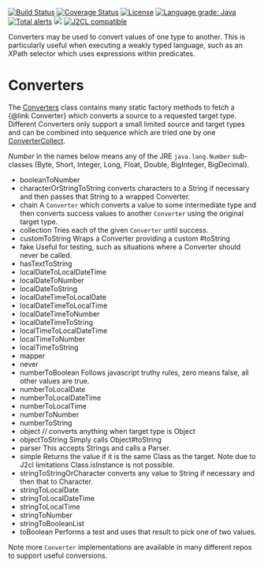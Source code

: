 [![Build Status](https://github.com/mP1/walkingkooka-convert/actions/workflows/build.yaml/badge.svg)](https://github.com/mP1/walkingkooka-convert/actions/workflows/build.yaml/badge.svg)
[![Coverage Status](https://coveralls.io/repos/github/mP1/walkingkooka-convert/badge.svg?branch=master)](https://coveralls.io/github/mP1/walkingkooka-convert?branch=master)
[![License](https://img.shields.io/badge/License-Apache%202.0-blue.svg)](https://opensource.org/licenses/Apache-2.0)
[![Language grade: Java](https://img.shields.io/lgtm/grade/java/g/mP1/walkingkooka-convert.svg?logo=lgtm&logoWidth=18)](https://lgtm.com/projects/g/mP1/walkingkooka-convert/context:java)
[![Total alerts](https://img.shields.io/lgtm/alerts/g/mP1/walkingkooka-convert.svg?logo=lgtm&logoWidth=18)](https://lgtm.com/projects/g/mP1/walkingkooka-convert/alerts/)
![](https://tokei.rs/b1/github/mP1/walkingkooka-convert)
[![J2CL compatible](https://img.shields.io/badge/J2CL-compatible-brightgreen.svg)](https://github.com/mP1/j2cl-central)



Converters may be used to convert values of one type to another. This is particularly useful when executing a weakly typed language, such as an XPath selector which uses expressions within predicates.



# Converters

The [Converters](https://github.com/mP1/walkingkooka-convert/blob/master/src/main/java/walkingkooka/convert/Converters.java) class contains many static factory methods to fetch a {@link Converter} which converts a source
to a requested target type. Different Converters only support a small limited source and target types and can be combined 
into sequence which are tried one by one [ConverterCollect](https://github.com/mP1/walkingkooka-convert/blob/master/src/main/java/walkingkooka/convert/ConverterCollection.java).

*Number* in the names below means any of the JRE `java.lang.Number` sub-classes (Byte, Short, Integer, Long, Float, Double, BigInteger, BigDecimal).

- booleanToNumber
- characterOrStringToString converts characters to a String if necessary and then passes that String to a wrapped Converter.
- chain A `Converter` which converts a value to some intermediate type and then converts success values to another `Converter` using the original target type.
- collection Tries each of the given `Converter` until success.
- customToString Wraps a Converter providing a custom #toString
- fake Useful for testing, such as situations where a Converter should never be called.
- hasTextToString
- localDateToLocalDateTime
- localDateToNumber
- localDateToString
- localDateTimeToLocalDate
- localDateTimeToLocalTime
- localDateTimeToNumber
- localDateTimeToString
- localTimeToLocalDateTime
- localTimeToNumber
- localTimeToString
- mapper
- never
- numberToBoolean Follows javascript truthy rules, zero means false, all other values are true.
- numberToLocalDate
- numberToLocalDateTime
- numberToLocalTime
- numberToNumber
- numberToString
- object // converts anything when target type is Object
- objectToString Simply calls Object#toString
- parser This accepts Strings and calls a Parser.
- simple Returns the value if it is the same Class as the target. Note due to J2cl limitations Class.isInstance is not possible.
- stringToStringOrCharacter converts any value to String if necessary and then that to Character.
- stringToLocalDate
- stringToLocalDateTime
- stringToLocalTime
- stringToNumber
- stringToBooleanList
- toBoolean Performs a test and uses that result to pick one of two values.

Note more `Converter` implementations are available in many different repos to support useful conversions.